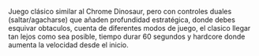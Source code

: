 Juego clásico similar al Chrome Dinosaur, pero con controles duales (saltar/agacharse) que añaden profundidad estratégica, donde debes
esquivar obtaculos, cuenta de diferentes modos de juego, el clasico llegar tan lejos como sea posible, tiempo durar 60 segundos y hardcore donde aumenta la velocidad desde el inicio.
